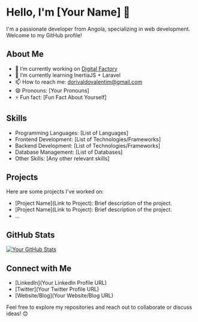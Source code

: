 # Hello, I'm [Your Name] 👋

I'm a passionate developer from Angola, specializing in web development. Welcome to my GitHub profile!

## About Me

- 🔭 I’m currently working on [Digital Factory](https://www.digitalfactory.co.ao/)
- 🌱 I’m currently learning InertiaJS + Laravel
- 📫 How to reach me: dorivaldovalentim@gmail.com
- 😄 Pronouns: [Your Pronouns]
- ⚡ Fun fact: [Fun Fact About Yourself]

## Skills

- Programming Languages: [List of Languages]
- Frontend Development: [List of Technologies/Frameworks]
- Backend Development: [List of Technologies/Frameworks]
- Database Management: [List of Databases]
- Other Skills: [Any other relevant skills]

## Projects

Here are some projects I've worked on:

- [Project Name](Link to Project): Brief description of the project.
- [Project Name](Link to Project): Brief description of the project.
- ...

## GitHub Stats

[![Your GitHub Stats](https://github-readme-stats.vercel.app/api?username=YourGitHubUsername&show_icons=true&theme=radical)](https://github.com/YourGitHubUsername)

## Connect with Me

- [LinkedIn](Your LinkedIn Profile URL)
- [Twitter](Your Twitter Profile URL)
- [Website/Blog](Your Website/Blog URL)

Feel free to explore my repositories and reach out to collaborate or discuss ideas! 😊
